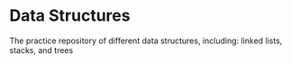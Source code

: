 # Data Structures
The practice repository of different data structures, including: linked lists, stacks, and trees

